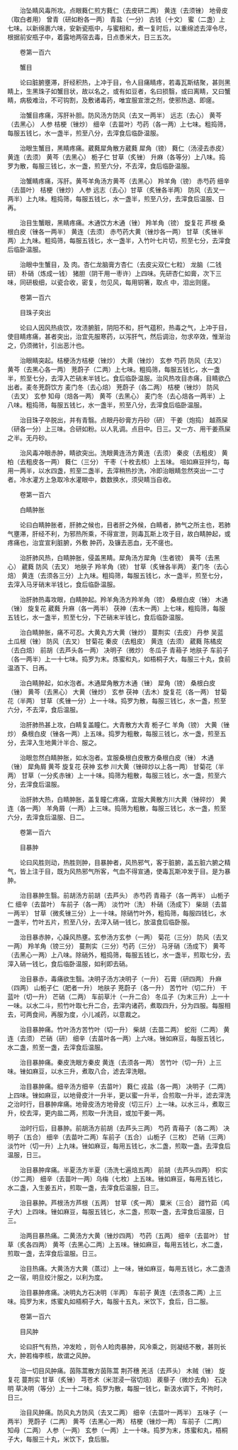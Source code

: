 <!-- { "loadSidebar": true } -->
　　治坠睛风毒所攻。点眼蕤仁煎方蕤仁（去皮研二两） 黄连（去须锉） 地骨皮（取白者用） 曾青（研如粉各一两） 青盐（一分） 古钱（十文） 蜜（二盏）上七味。以新绵裹六味，安新瓷瓶中，与蜜相和，煮一复时后，以重绵滤去滓令尽，根据前安瓶子中，着露地两宿去毒，日点黍米大，日三五次。

　　卷第一百六

　　蟹目

　　论曰脏腑壅滞，肝经积热，上冲于目，令人目痛睛疼，若毒瓦斯结聚，甚则黑睛上，生黑珠子如蟹目状，故以名之，或有如豆者，名曰损翳，或曰离睛，又曰蟹睛，病极难治，不可钩割，及敷诸毒药，唯宜服宣泄之剂，使邪热退、即瘥。

　　治蟹目疼痛，泻肝补胆。防风汤方防风（去叉一两半） 远志（去心） 黄芩（去黑心） 人参 桔梗（锉炒） 细辛（去苗叶）芍药（各一两）上七味。粗捣筛，每服五钱匕，水一盏半，煎至八分，去滓食后临卧温服。

　　治眼生蟹目，黑睛疼痛。葳蕤犀角散方葳蕤 犀角（镑） 蕤仁（汤浸去赤皮） 黄连（去须） 黄芩（去黑心） 栀子仁 甘草（炙锉） 升麻（各等分）上八味。捣罗为散，每服三钱匕，水一盏，煎至六分，不去滓，食后临卧温服。

　　治蟹睛疼痛，泻肝。黄芩羊角汤方黄芩（去黑心） 羚羊角（镑） 赤芍药 细辛（去苗叶） 桔梗（锉炒） 人参 远志（去心）甘草（炙锉各半两） 防风（去叉一两半）上九味。粗捣筛，每服五钱匕，水一盏半，煎至八分，去滓食后温服、日再。

　　治目生蟹眼，黑睛疼痛。木通饮方木通（锉） 羚羊角（镑） 旋复花 芦根 桑根白皮（锉各一两半） 黄连（去须） 赤芍药大黄（锉炒各一两） 甘草（炙锉半两）上九味。粗捣筛，每服五钱匕，水一盏半，入竹叶七片切，煎至七分，去滓食后临卧温服。

　　治眼中生蟹目，及 肉。杏仁龙脑膏方杏仁（去皮尖双仁七粒） 龙脑（二钱研） 朴硝（炼成一钱） 猪胆（阴干用一枣许）上四味。先研杏仁如膏，次下三味，同研极细，以瓷合收，密复，勿见风，每用铜箸，取点 中，泪出则瘥。

　　卷第一百六

　　目珠子突出

　　论曰人因风热痰饮，攻渍腑脏，阴阳不和，肝气蕴积，热毒之气，上冲于目，使目睛疼痛，甚者突出，治宜先服寒药，以泻肝气，然后调治，勿求卒效，惟渐治之，仍须微针，引出恶汁也。

　　治眼睛突起。桔梗汤方桔梗（锉炒） 大黄（锉炒） 玄参 芍药 防风（去叉） 黄芩（去黑心各一两） 茺蔚子（二两）上七味。粗捣筛，每服五钱匕，水一盏半，煎至七分，去滓入芒硝末半钱匕。食后临卧温服。治风热攻目赤痛，目睛欲凸出者。麦冬茺蔚饮方 麦门冬（去心焙） 茺蔚子（各二两） 桔梗（锉炒） 防风（去叉） 玄参 知母（焙各一两） 黄芩（去黑心） 麦门冬（去心焙各一两半）上八味。粗捣筛，每服五钱匕，水一盏半，煎至八分，去滓食后临卧温服。

　　治目珠子卒脱出，并有青翳。点眼丹砂膏方丹砂（研） 干姜（炮捣） 越燕屎（研各一分）上三味。合研如粉。以人乳调。点目中。日三。又一方、用干姜燕屎之半。无丹砂。

　　治风毒冲眼赤肿，睛欲突出。洗眼黄连汤方黄连（去须） 秦皮（去粗皮） 黄柏（去粗皮各一两） 蕤仁（三分） 干枣（十枚去核）上五味。 咀如麻豆拌匀，每用一两半，以水四盏，煎至二盏半，去滓稍热抄洗，冷即治眼睛忽然突出一二寸者。冷水灌方上急取冷水灌眼中，数数换水，须臾睛当自收。

　　卷第一百六

　　白睛肿胀

　　论曰白睛肿胀者，肝肺之候也，目者肝之外候，白睛者，肺气之所主也，若肺气壅滞，肝经不利，为邪热所乘，不得宣泄，则毒瓦斯上攻于目，故白睛肿起，或疼痛也，治宜宣利脏腑，外敷 肿药，及镰去恶血，无不瘥也。

　　治肝肺风热，白睛肿胀，侵盖黑睛。犀角汤方犀角（生者镑） 黄芩（去黑心） 葳蕤 防风（去叉） 地肤子 羚羊角（镑） 甘草（炙锉各半两） 麦门冬（去心焙） 黄连（去须各三分）上九味。粗捣筛，每服五钱匕，水一盏半，煎至七分，去滓入马牙硝末半钱匕，食后临卧温服。

　　治肝肺热毒攻眼，白睛肿起。羚羊角汤方羚羊角（镑） 桑根白皮（锉） 木通（锉） 旋复花 葳蕤 升麻（各一两半） 茯神（去木一两）上七味，粗捣筛，每服五钱匕，水一盏半，煎至七分，下芒硝末半钱匕，食后临卧温服。

　　治白睛肿胀，痛不可忍。大黄丸方大黄（锉炒） 蔓荆实（去皮） 丹参 吴蓝 土瓜根（锉） 防风（去叉） 甘菊花 秦皮（去粗皮） 黄连（去须） 葳蕤 陈橘皮（去白焙） 前胡（去芦头各一两） 决明子（微炒） 冬瓜子 青葙子 地肤子 车前子（各一两半）上一十七味。捣罗为末。炼蜜和丸，如梧桐子大，每服三十丸，食前温酒下、日再。

　　治白睛肿起，如水泡者。木通犀角散方木通（锉） 犀角（镑） 桑根白皮（锉） 黄芩（去黑心） 大黄（锉炒） 玄参 茯神（去木）旋复花（各一两） 甘菊花（半两） 甘草（炙锉一分）上一十味。捣罗为散，每服三钱匕，水一盏，煎至六分，不去滓，食后温服。

　　治肝肺热甚上攻，白睛复盖瞳仁。大青散方大青 栀子仁 羊角（镑） 大黄（锉炒） 桑根白皮（锉各一两）上五味。捣罗为粗散，每服三钱匕，水一盏，煎至五分，去滓入生地黄汁半合、服之。

　　治眼忽然白睛肿胀，如水泡者。宜服桑根白皮散方桑根白皮（锉） 木通（锉） 犀角屑 黄芩 旋复花 茯神 玄参 川大黄（锉碎炒以上各一两） 甘菊花（半两） 甘草（一分炙赤锉）上一十味。捣筛为粗散，每服三钱匕，水一盏，煎至六分，去滓食后温服。

　　治肝肺大热，白睛肿胀，盖复瞳仁疼痛，宜服大黄散方川大黄（锉碎炒） 黄连（各一两） 羊角屑（一两）上三味。捣筛为粗散，每服三钱匕，水一盏，煎至六分，去滓食后温服、日二。

　　卷第一百六

　　目暴肿

　　论曰风胜则动，热胜则肿，目暴肿者，风热邪气，客于脏腑，盖五脏六腑之精气，皆上注于目，既为风热邪气所客，气血不得宣通，使毒瓦斯冲发于目。是为暴肿。

　　治目暴肿生翳。前胡汤方前胡（去芦头） 赤芍药 青葙子（各一两半） 山栀子仁 细辛（去苗叶） 车前子（各一两） 淡竹叶（洗） 朴硝（汤成下） 柴胡（去苗一两半） 甘草（微炙锉三分）上一十味。除硝竹叶外，粗捣筛，每服四钱匕，水一盏半，竹叶五片，煎至八分，去滓入硝一钱匕，放温食后临卧服。

　　治目暴赤肿，心躁风热壅。玄参汤方玄参（一两） 菊花（三分） 防风（去叉一两） 羚羊角（镑三分） 蔓荆实（三分）芍药（三分） 马牙硝（汤成下） 黄芩（去黑心一两）上八味。除硝外，粗捣筛，每服五钱匕，水一盏半，煎取七分，去滓入硝一钱匕，食后临卧温服，如利即去硝。

　　治目暴赤，毒痛欲生翳。决明子汤方决明子（一升） 石膏（研四两） 升麻（四两） 山栀子仁（肥者一升） 地肤子 茺蔚子（各一升） 苦竹叶（切二升） 干蓝叶（切一升） 芒硝（二两） 车前草汁（一升二合） 冬瓜子（为末三升）上一十一味。以水二斗，煎竹叶取七升二合，去滓内诸药，煮取四升，分为四服。每服相去，可两食间，再服为度，小儿减药，以意裁之。

　　治目暴肿痛。竹叶汤方苦竹叶（切一升） 柴胡（去苗二两） 蛇衔（二两） 黄连（去须） 芒硝（研） 细辛（去苗叶各一两）上六味。锉如麻豆，每服五钱匕，水二盏，煎至一盏，去滓食后温服。

　　治目暴肿痛。秦皮洗眼方秦皮 黄连（去须各一两） 苦竹叶（切一升）上三味。锉如麻豆，以水三升，煮取八合，滤去滓洗眼。

　　治目暴肿痛。细辛汤方细辛（去苗叶） 蕤仁 戎盐（各一两） 决明子（二两）上四味。锉如麻豆，以地骨皮汁一升半，更以蜜一升半，合煎取一升半，滤去滓洗之治时行，目暴肿痒痛。地骨皮汤方地骨皮（切三斤）上一味。以水三斗，煮取三升，绞去滓，更内盐二两，煎取一升洗目，或加干姜一两。

　　治时行后，目暴肿。前胡汤方前胡（去芦头三两） 芍药 青葙子（各二两） 决明子（五合） 细辛（去苗叶二两）车前子（五合） 山栀子（三枚） 芒硝（三两） 淡竹叶（切一升）上九味。锉如麻豆，每用五钱匕，水二盏，煎取一盏。去滓食后温服，日三。

　　治目暴肿痒痛。半夏汤方半夏（汤洗七遍焙五两） 前胡（去芦头四两） 枳实（炒二两） 细辛（去苗叶一两）乌梅（七枚）上五味。锉如麻豆，每用五钱匕，水二盏，入生姜五片，煎取一盏，去滓食后温服，日三。

　　治目暴肿。芦根汤方芦根（五两） 甘草（炙一两） 粟米（三合） 甜竹茹（鸡子大）上四味。锉如麻豆，每服五钱匕，水二盏，煎取一盏，去滓食后温服，日三。

　　治两目暴热痛。二黄汤方大黄（锉炒四两） 芍药（五两） 细辛（去苗叶） 甘草（炙各四两） 黄芩（去黑心二两）上五味。锉如麻豆，每用五钱匕，水二盏，煎取一盏，去滓食后温服。日三。

　　治目热痛。大黄汤方大黄（蒸过）上一味，锉如麻豆，每用五钱匕，水二盏渍之一宿，明旦绞汁服之，以利为度。

　　治目暴肿疼痛。决明丸方石决明（半两） 车前子 黄连（去须各二两）上三味。捣罗为末，炼蜜丸如梧桐子大，每服十五丸，米饮下，食后，日二服。

　　卷第一百六

　　目风肿

　　论曰肝气有热，冲发睑 ，则令人睑肉暴肿，风冷乘之，则凝结不散，甚则长大，肿若梅李核，故谓之风肿。

　　治一切目风肿痛。茵陈蒿散方茵陈蒿 荆芥穗 羌活（去芦头） 木贼（锉） 旋复花 蔓荆实 甘草（炙锉） 芎苍术（米泔浸一宿切焙） 蒺藜子（微炒去角） 石决明 草决明（等分）上一十二味。捣罗为散，每服一钱匕，新汲水调下，不拘时，日三。

　　治目风肿痛。防风丸方防风（去叉二两） 细辛（去苗叶一两半） 五味子（一两半） 茺蔚子（二两） 黄芩（去黑心一两） 桔梗（锉炒一两） 车前子（二两） 知母（二两） 人参（一两） 玄参（一两）上一十味。捣罗为末，炼蜜和丸，梧桐子大，每服三十丸，米饮下，食后服。

